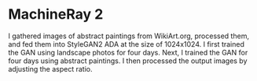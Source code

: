 # MachineRay 2

I gathered images of abstract paintings from WikiArt.org, processed them, and fed them into StyleGAN2 ADA at the size of 1024x1024. I first trained the GAN using landscape photos for four days. Next, I trained the GAN for four days using abstract paintings. I then processed the output images by adjusting the aspect ratio.
